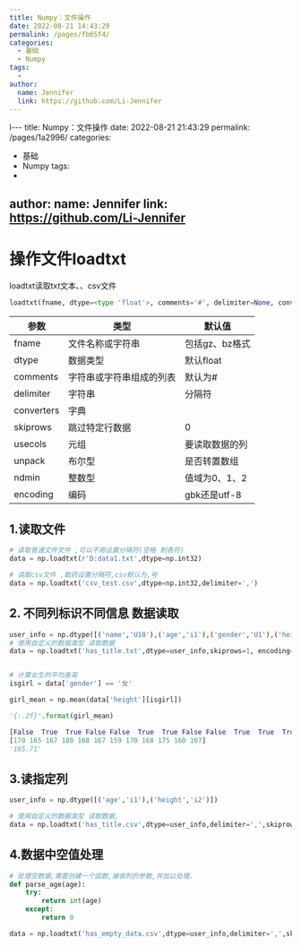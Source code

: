 ```yaml
---
title: Numpy：文件操作
date: 2022-08-21 14:43:29
permalink: /pages/fb65f4/
categories:
  - 基础
  - Numpy
tags:
  - 
author: 
  name: Jennifer
  link: https://github.com/Li-Jennifer
---
```

l---
title: Numpy：文件操作
date: 2022-08-21 21:43:29
permalink: /pages/1a2996/
categories:
  - 基础
  - Numpy
tags:
  - 
author: 
  name: Jennifer
  link: https://github.com/Li-Jennifer
---
# 操作文件loadtxt
loadtxt读取txt文本、、csv文件
```python
loadtxt(fname, dtype=<type 'float'>, comments='#', delimiter=None, converters=None, skiprows=0, usecols=None, unpack=False, ndmin=0,encoding='bytes')
```
| 参数         | 类型           | 默认值        |
|------------|--------------|------------|
| fname      | 文件名称或字符串     | 包括gz、bz格式  |
| dtype      | 数据类型         | 默认float    |
| comments   | 字符串或字符串组成的列表 | 默认为#       |
| delimiter  | 字符串          | 分隔符        |
| converters | 字典           |            |
| skiprows   | 跳过特定行数据      | 0          |
| usecols    | 元组           | 要读取数据的列    |
| unpack     | 布尔型          | 是否转置数组     |
| ndmin      | 整数型          | 值域为0、1、2   |
| encoding   | 编码           | gbk还是utf-8 |


## 1.读取文件
```python
# 读取普通文件文件 ,可以不用设置分隔符(空格 制表符)
data = np.loadtxt(r'D:data1.txt',dtype=np.int32)

# 读取csv文件 ,取药设置分隔符,csv默认为,号
data = np.loadtxt('csv_test.csv',dtype=np.int32,delimiter=',')
```
## 2. 不同列标识不同信息 数据读取
```python
user_info = np.dtype([('name','U10'),('age','i1'),('gender','U1'),('height','i2')])
# 使用自定义的数据类型 读取数据
data = np.loadtxt('has_title.txt',dtype=user_info,skiprows=1, encoding='utf-8')


# 计算女生的平均身高
isgirl = data['gender'] == '女'

girl_mean = np.mean(data['height'][isgirl])

'{:.2f}'.format(girl_mean)

[False  True  True False False  True  True False False  True  True  True]
[170 165 167 180 168 167 159 170 168 175 160 167]
'165.71'
```

## 3.读指定列
```python
user_info = np.dtype([('age','i1'),('height','i2')])

# 使用自定义的数据类型 读取数据,
data = np.loadtxt('has_title.csv',dtype=user_info,delimiter=',',skiprows=1,usecols=(1,3))
```
## 4.数据中空值处理
```python
# 处理空数据,需要创建一个函数,接收列的参数,并加以处理.
def parse_age(age):
    try:
        return int(age)
    except:
        return 0

data = np.loadtxt('has_empty_data.csv',dtype=user_info,delimiter=',',skiprows=1,usecols=(1,3),converters={1:parse_age,3:parse_age})
```